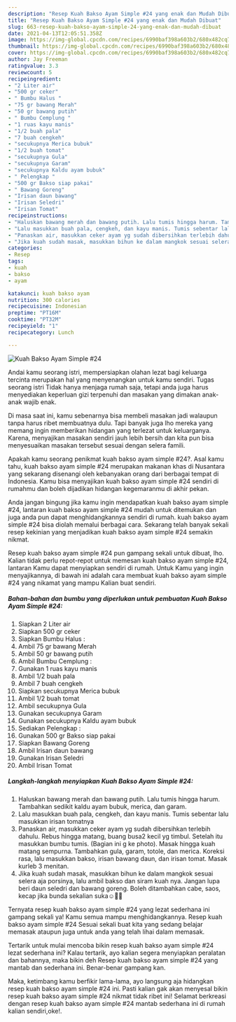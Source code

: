 ```yaml
---
description: "Resep Kuah Bakso Ayam Simple #24 yang enak dan Mudah Dibuat"
title: "Resep Kuah Bakso Ayam Simple #24 yang enak dan Mudah Dibuat"
slug: 663-resep-kuah-bakso-ayam-simple-24-yang-enak-dan-mudah-dibuat
date: 2021-04-13T12:05:51.358Z
image: https://img-global.cpcdn.com/recipes/6990baf398a603b2/680x482cq70/kuah-bakso-ayam-simple-24-foto-resep-utama.jpg
thumbnail: https://img-global.cpcdn.com/recipes/6990baf398a603b2/680x482cq70/kuah-bakso-ayam-simple-24-foto-resep-utama.jpg
cover: https://img-global.cpcdn.com/recipes/6990baf398a603b2/680x482cq70/kuah-bakso-ayam-simple-24-foto-resep-utama.jpg
author: Jay Freeman
ratingvalue: 3.3
reviewcount: 5
recipeingredient:
- "2 Liter air"
- "500 gr ceker"
- " Bumbu Halus "
- "75 gr bawang Merah"
- "50 gr bawang putih"
- " Bumbu Cemplung "
- "1 ruas kayu manis"
- "1/2 buah pala"
- "7 buah cengkeh"
- "secukupnya Merica bubuk"
- "1/2 buah tomat"
- "secukupnya Gula"
- "secukupnya Garam"
- "secukupnya Kaldu ayam bubuk"
- " Pelengkap "
- "500 gr Bakso siap pakai"
- " Bawang Goreng"
- "Irisan daun bawang"
- "Irisan Seledri"
- "Irisan Tomat"
recipeinstructions:
- "Haluskan bawang merah dan bawang putih. Lalu tumis hingga harum. Tambahkan sedikit kaldu ayam bubuk, merica, dan garam."
- "Lalu masukkan buah pala, cengkeh, dan kayu manis. Tumis sebentar lalu masukkan irisan tomatnya"
- "Panaskan air, masukkan ceker ayam yg sudah dibersihkan terlebih dahulu. Rebus hingga matang, buang busa2 kecil yg timbul. Setelah itu masukkan bumbu tumis. (Bagian ini g ke photo). Masak hingga kuah matang sempurna. Tambahkan gula, garam, totole, dan merica. Koreksi rasa, lalu masukkan bakso, irisan bawang daun, dan irisan tomat. Masak kurleb 3 menitan."
- "Jika kuah sudah masak, masukkan bihun ke dalam mangkok sesuai selera aja porsinya, lalu ambil bakso dan siram kuah nya. Jangan lupa beri daun seledri dan bawang goreng. Boleh ditambahkan cabe, saos, kecap jika bunda sekalian suka☺️🙏🏻"
categories:
- Resep
tags:
- kuah
- bakso
- ayam

katakunci: kuah bakso ayam 
nutrition: 300 calories
recipecuisine: Indonesian
preptime: "PT16M"
cooktime: "PT32M"
recipeyield: "1"
recipecategory: Lunch

---
```



![Kuah Bakso Ayam Simple #24](https://img-global.cpcdn.com/recipes/6990baf398a603b2/680x482cq70/kuah-bakso-ayam-simple-24-foto-resep-utama.jpg)

Andai kamu seorang istri, mempersiapkan olahan lezat bagi keluarga tercinta merupakan hal yang menyenangkan untuk kamu sendiri. Tugas seorang istri Tidak hanya menjaga rumah saja, tetapi anda juga harus menyediakan keperluan gizi terpenuhi dan masakan yang dimakan anak-anak wajib enak.

Di masa  saat ini, kamu sebenarnya bisa membeli masakan jadi walaupun tanpa harus ribet membuatnya dulu. Tapi banyak juga lho mereka yang memang ingin memberikan hidangan yang terlezat untuk keluarganya. Karena, menyajikan masakan sendiri jauh lebih bersih dan kita pun bisa menyesuaikan masakan tersebut sesuai dengan selera famili. 



Apakah kamu seorang penikmat kuah bakso ayam simple #24?. Asal kamu tahu, kuah bakso ayam simple #24 merupakan makanan khas di Nusantara yang sekarang disenangi oleh kebanyakan orang dari berbagai tempat di Indonesia. Kamu bisa menyajikan kuah bakso ayam simple #24 sendiri di rumahmu dan boleh dijadikan hidangan kegemaranmu di akhir pekan.

Anda jangan bingung jika kamu ingin mendapatkan kuah bakso ayam simple #24, lantaran kuah bakso ayam simple #24 mudah untuk ditemukan dan juga anda pun dapat menghidangkannya sendiri di rumah. kuah bakso ayam simple #24 bisa diolah memalui berbagai cara. Sekarang telah banyak sekali resep kekinian yang menjadikan kuah bakso ayam simple #24 semakin nikmat.

Resep kuah bakso ayam simple #24 pun gampang sekali untuk dibuat, lho. Kalian tidak perlu repot-repot untuk memesan kuah bakso ayam simple #24, lantaran Kamu dapat menyiapkan sendiri di rumah. Untuk Kamu yang ingin menyajikannya, di bawah ini adalah cara membuat kuah bakso ayam simple #24 yang nikamat yang mampu Kalian buat sendiri.

<!--inarticleads1-->

##### Bahan-bahan dan bumbu yang diperlukan untuk pembuatan Kuah Bakso Ayam Simple #24:

1. Siapkan 2 Liter air
1. Siapkan 500 gr ceker
1. Siapkan  Bumbu Halus :
1. Ambil 75 gr bawang Merah
1. Ambil 50 gr bawang putih
1. Ambil  Bumbu Cemplung :
1. Gunakan 1 ruas kayu manis
1. Ambil 1/2 buah pala
1. Ambil 7 buah cengkeh
1. Siapkan secukupnya Merica bubuk
1. Ambil 1/2 buah tomat
1. Ambil secukupnya Gula
1. Gunakan secukupnya Garam
1. Gunakan secukupnya Kaldu ayam bubuk
1. Sediakan  Pelengkap :
1. Gunakan 500 gr Bakso siap pakai
1. Siapkan  Bawang Goreng
1. Ambil Irisan daun bawang
1. Gunakan Irisan Seledri
1. Ambil Irisan Tomat




<!--inarticleads2-->

##### Langkah-langkah menyiapkan Kuah Bakso Ayam Simple #24:

1. Haluskan bawang merah dan bawang putih. Lalu tumis hingga harum. Tambahkan sedikit kaldu ayam bubuk, merica, dan garam.
1. Lalu masukkan buah pala, cengkeh, dan kayu manis. Tumis sebentar lalu masukkan irisan tomatnya
1. Panaskan air, masukkan ceker ayam yg sudah dibersihkan terlebih dahulu. Rebus hingga matang, buang busa2 kecil yg timbul. Setelah itu masukkan bumbu tumis. (Bagian ini g ke photo). Masak hingga kuah matang sempurna. Tambahkan gula, garam, totole, dan merica. Koreksi rasa, lalu masukkan bakso, irisan bawang daun, dan irisan tomat. Masak kurleb 3 menitan.
1. Jika kuah sudah masak, masukkan bihun ke dalam mangkok sesuai selera aja porsinya, lalu ambil bakso dan siram kuah nya. Jangan lupa beri daun seledri dan bawang goreng. Boleh ditambahkan cabe, saos, kecap jika bunda sekalian suka☺️🙏🏻




Ternyata resep kuah bakso ayam simple #24 yang lezat sederhana ini gampang sekali ya! Kamu semua mampu menghidangkannya. Resep kuah bakso ayam simple #24 Sesuai sekali buat kita yang sedang belajar memasak ataupun juga untuk anda yang telah lihai dalam memasak.

Tertarik untuk mulai mencoba bikin resep kuah bakso ayam simple #24 lezat sederhana ini? Kalau tertarik, ayo kalian segera menyiapkan peralatan dan bahannya, maka bikin deh Resep kuah bakso ayam simple #24 yang mantab dan sederhana ini. Benar-benar gampang kan. 

Maka, ketimbang kamu berfikir lama-lama, ayo langsung aja hidangkan resep kuah bakso ayam simple #24 ini. Pasti kalian gak akan menyesal bikin resep kuah bakso ayam simple #24 nikmat tidak ribet ini! Selamat berkreasi dengan resep kuah bakso ayam simple #24 mantab sederhana ini di rumah kalian sendiri,oke!.

